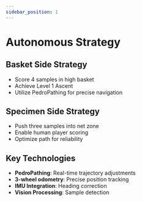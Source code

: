 ```yaml
---
sidebar_position: 1
---
```


# Autonomous Strategy

## Basket Side Strategy
- Score 4 samples in high basket
- Achieve Level 1 Ascent
- Utilize PedroPathing for precise navigation

## Specimen Side Strategy
- Push three samples into net zone
- Enable human player scoring
- Optimize path for reliability

## Key Technologies
- **PedroPathing**: Real-time trajectory adjustments
- **3-wheel odometry**: Precise position tracking
- **IMU Integration**: Heading correction
- **Vision Processing**: Sample detection 